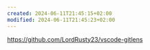 ```yaml
---
created: 2024-06-11T21:45:15+02:00
modified: 2024-06-11T21:45:23+02:00
---
```


https://github.com/LordRusty23/vscode-gitlens
